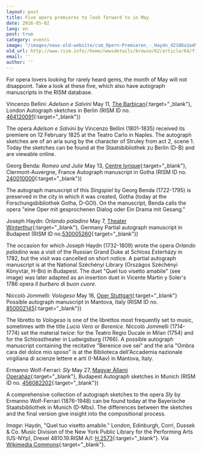 ```yaml
---
layout: post
title: Five opera premieres to look forward to in May
date: 2016-05-02
lang: en
post: true
category: events
image: "/images/news-old-website/csm_Opern-Premieren_-_Haydn_d2186a1ed9.jpg"
old_url: http://www.rism.info//home/newsdetails/browse/62/article/64/five-opera-premieres-to-look-forward-to-in-may.html
email: ''
author: ''
---
```


For opera lovers looking for rarely heard gems, the month of May will not disappoint. Take a look at these five, which also have autograph manuscripts in the RISM database.

Vincenzo Bellini: _Adelson e Salvini_
May 11, [The Barbican](http://www.barbican.org.uk/music/event-detail.asp?ID=17510){:target="_blank"}, London
Autograph sketches in Berlin (RISM ID no. [464120091](https://opac.rism.info/search?id=464120091){:target="_blank"})

The opera _Adelson e Salvini_ by Vincenzo Bellini (1801-1835) received its premiere on 12 February 1825 at the Teatro Carlo in Naples. The autograph sketches are of an aria sung by the character of Struley from act 2, scene 1. Today the sketches can be found at the Staatsbibliothek zu Berlin (D-B) and are viewable online.

Georg Benda: _Romeo und Julie_
May 13, [Centre lyrique](http://www.centre-lyrique.com/site/content/saison-lyrique-2015-2016-5){:target="_blank"}, Clermont-Auvergne, France
Autograph manuscript in Gotha (RISM ID no. [240010000](https://opac.rism.info/search?id=240010000){:target="_blank"})

The autograph manuscript of this _Singspiel_ by Georg Benda (1722-1795) is preserved in the city in which it was created, Gotha (today at the Forschungsbibliothek Gotha, D-GOl). On the manuscript, Benda calls the opera "eine Oper mit gesprochenen Dialog oder Ein Drama mit Gesang."

Joseph Haydn: _Orlando paladino_
May 7, [Theater Winterthur](http://theater.winterthur.ch/spielplan/detail/tstueck/orlando-paladino.html){:target="_blank"}, Germany
Partial autograph manuscript in Budapest (RISM ID no.[530005260](https://opac.rism.info/search?id=530005260){:target="_blank"})

The occasion for which Joseph Haydn (1732-1809) wrote the opera _Orlando paladino_ was a visit of the Russian Grand Duke at Schloss Esterházy in 1782, but the visit was cancelled on short notice. A partial autograph manuscript is at the National Széchényi Library (Országos Széchényi Könyvtár, H-Bn) in Budapest. The duet "Quel tuo visetto amabile" (see image) was later adapted as an insertion duet in Vicente Martin y Soler's 1786 opera _Il burbero di buon cuore_.

Niccolò Jommelli: _Vologeso_
May 16, [Oper Stuttgart](http://www.oper-stuttgart.de/spielplan/2015-2016/berenike/){:target="_blank"}
Possible autograph manuscript in Mantova, Italy (RISM ID no. [850002145](https://opac.rism.info/search?id=850002145){:target="_blank"})

The libretto to _Vologeso_ is one of the librettos most frequently set to music, sometimes with the title _Lucio Vero_ or _Berenice_. Niccolò Jommelli (1714-1774) set the material twice: for the Teatro Regio Ducale in Milan (1754) and for the Schlosstheater in Ludwigsburg (1766). A possible autograph manuscript containing the recitative "Berenice ove sei" and the aria "Ombra cara del dolce mio sposo" is at the Biblioteca dell'Accademia nazionale virgiliana di scienze lettere e arti (I-MAav) in Mantova, Italy.

Ermanno Wolf-Ferrari: _Sly_
May 27, [Magyar Állami Operaház](http://opera.hu/musor/megtekint/sly-2015/){:target="_blank"}, Budapest
Autograph sketches in Munich (RISM ID no. [456082202](https://opac.rism.info/search?id=456082202){:target="_blank"})

A comprehensive collection of autograph sketches to the opera _Sly_ by Ermanno Wolf-Ferrari (1876-1948) can be found today at the Bayerische Staatsbibliothek in Munich (D-Mbs). The differences between the sketches and the final version give insight into the compositional process.

_Image_: Haydn, "Quel tuo visetto amabile." London, Edinburgh, Corri, Dussek & Co. Music Division of the New York Public Library for the Performing Arts (US-NYp), Drexel 4810.19.RISM A/I: [H 2573](https://opac.rism.info/search?id=00000990026737){:target="_blank"}. Via [Wikimedia Commons](https://en.wikipedia.org/wiki/File:%22Quel_cor_umano_e_tenero%22_-_insertion_aria_composed_by_Joseph_Haydn.jpg){:target="_blank"}.



